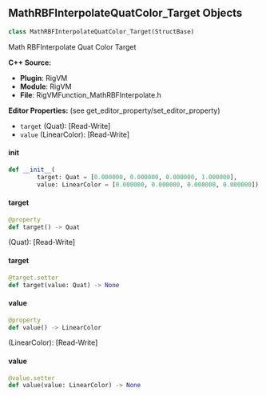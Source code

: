 ## MathRBFInterpolateQuatColor_Target Objects

```python
class MathRBFInterpolateQuatColor_Target(StructBase)
```

Math RBFInterpolate Quat Color Target

**C++ Source:**

- **Plugin**: RigVM
- **Module**: RigVM
- **File**: RigVMFunction_MathRBFInterpolate.h

**Editor Properties:** (see get_editor_property/set_editor_property)

- ``target`` (Quat):  [Read-Write]
- ``value`` (LinearColor):  [Read-Write]

<a id="unreal.MathRBFInterpolateQuatColor_Target.__init__"></a>

#### __init__

```python
def __init__(
        target: Quat = [0.000000, 0.000000, 0.000000, 1.000000],
        value: LinearColor = [0.000000, 0.000000, 0.000000, 0.000000]) -> None
```

<a id="unreal.MathRBFInterpolateQuatColor_Target.target"></a>

#### target

```python
@property
def target() -> Quat
```

(Quat):  [Read-Write]

<a id="unreal.MathRBFInterpolateQuatColor_Target.target"></a>

#### target

```python
@target.setter
def target(value: Quat) -> None
```

<a id="unreal.MathRBFInterpolateQuatColor_Target.value"></a>

#### value

```python
@property
def value() -> LinearColor
```

(LinearColor):  [Read-Write]

<a id="unreal.MathRBFInterpolateQuatColor_Target.value"></a>

#### value

```python
@value.setter
def value(value: LinearColor) -> None
```

<a id="unreal.RigVMFunction_MathRBFInterpolateQuatColor"></a>